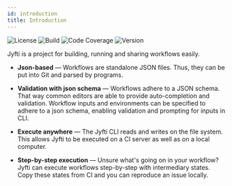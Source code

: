 ```yaml
---
id: introduction
title: Introduction
---
```


![License](https://img.shields.io/github/license/jyfti/jyfti) ![Build](https://img.shields.io/github/workflow/status/jyfti/jyfti/CI) ![Code Coverage](https://img.shields.io/codecov/c/github/jyfti/jyfti) ![Version](https://img.shields.io/npm/v/@jyfti/cli)

Jyfti is a project for building, running and sharing workflows easily.

- **Json-based** — Workflows are standalone JSON files. Thus, they can be put into Git and parsed by programs.

- **Validation with json schema** — Workflows adhere to a JSON schema. That way common editors are able to provide auto-completion and validation. Workflow inputs and environments can be specified to adhere to a json schema, enabling validation and prompting for inputs in CLI.

- **Execute anywhere** — The Jyfti CLI reads and writes on the file system. This allows Jyfti to be executed on a CI server as well as on a local computer.

- **Step-by-step execution** — Unsure what's going on in your workflow? Jyfti can execute workflows step-by-step with intermediary states. Copy these states from CI and you can reproduce an issue locally.
